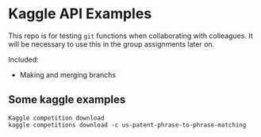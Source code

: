 # Kaggle API Examples

This repo is for testing `git` functions when collaborating with colleagues. It will be necessary to use this in the group assignments later on.

Included:

- Making and merging branchs

## Some kaggle examples

```
Kaggle competition download
kaggle competitions download -c us-patent-phrase-to-phrase-matching
```